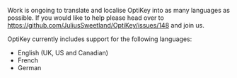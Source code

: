 Work is ongoing to translate and localise OptiKey into as many languages as possible. If you would like to help please head over to https://github.com/JuliusSweetland/OptiKey/issues/148 and join us.

OptiKey currently includes support for the following languages:

* English (UK, US and Canadian)
* French
* German